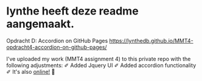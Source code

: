 # lynthe heeft deze readme aangemaakt.

Opdracht D: Accordion on GitHub Pages https://lynthedb.github.io/MMT4-opdracht4-accordion-on-github-pages/

I've uploaded my work (MMT4 assignment 4) to this private repo with the following adjustments:
✐ Added Jquery UI
✐ Added accordion functionality
✐ It's also <a href="https://lynthedb.github.io/MMT4-opdracht4-accordion-on-github-pages/" >online!</a>
🥳
